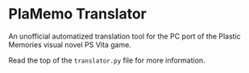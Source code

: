# PlaMemo Translator
An unofficial automatized translation tool for the PC port of the Plastic Memories visual novel PS Vita game.

Read the top of the `translator.py` file for more information.
